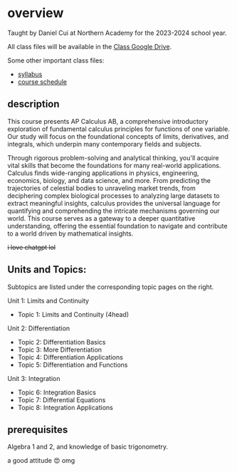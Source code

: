 # overview

Taught by Daniel Cui at Northern Academy for the 2023-2024 school year.

All class files will be available in the [Class Google Drive](https://drive.google.com/drive/folders/1cVJo8yTzIIyhgrDXjjRSRJ_KG-3iJtSW?usp=sharing).

Some other important class files: 
- [syllabus](https://docs.google.com/document/d/1LN8PFLvAU3-H76yTeT9gfXAI1RFMmZ6qReQuZrQ4eNs/edit?usp=sharing)
- [course schedule](https://docs.google.com/document/d/1lQBxz9FajhdhNAr558p_xVjjoJ2LRGE87KN5XaYAIs8/edit?usp=sharing)

## description

This course presents AP Calculus AB, a comprehensive introductory exploration of fundamental calculus principles for functions of one variable. Our study will focus on the foundational concepts of limits, derivatives, and integrals, which underpin many contemporary fields and subjects. 

Through rigorous problem-solving and analytical thinking, you'll acquire vital skills that become the foundations for many real-world applications. Calculus finds wide-ranging applications in physics, engineering, economics, biology, and data science, and more. From predicting the trajectories of celestial bodies to unraveling market trends, from deciphering complex biological processes to analyzing large datasets to extract meaningful insights, calculus provides the universal language for quantifying and comprehending the intricate mechanisms governing our world. This course serves as a gateway to a deeper quantitative understanding, offering the essential foundation to navigate and contribute to a world driven by mathematical insights.

~~i love chatgpt lol~~ 

## Units and Topics: 
Subtopics are listed under the corresponding topic pages on the right. 

Unit 1: Limits and Continuity
- Topic 1: Limits and Continuity (4head)

Unit 2: Differentiation
- Topic 2: Differentiation Basics
- Topic 3: More Differentiation
- Topic 4: Differentiation Applications
- Topic 5: Differentiation and Functions

Unit 3: Integration
- Topic 6: Integration Basics
- Topic 7: Differential Equations
- Topic 8: Integration Applications

## prerequisites

Algebra 1 and 2, and knowledge of basic trigonometry.

a good attitude 😍 omg